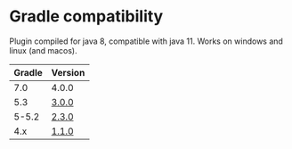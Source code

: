 # Gradle compatibility

Plugin compiled for java 8, compatible with java 11. Works on windows and linux (and macos).

Gradle | Version
--------|-------
7.0     | 4.0.0
5.3     | [3.0.0](https://xvik.github.io/gradle-mkdocs-plugin/3.0.0/)
5-5.2   | [2.3.0](https://xvik.github.io/gradle-mkdocs-plugin/2.3.0/)
4.x     | [1.1.0](https://github.com/xvik/gradle-mkdocs-plugin/tree/1.1.0)

